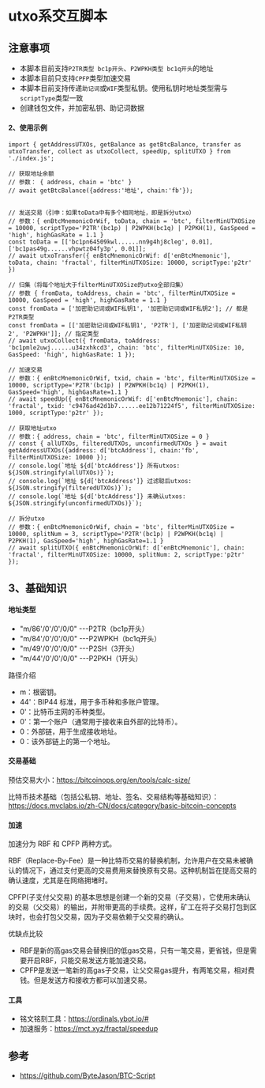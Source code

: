 # utxo系交互脚本

## 注意事项

- 本脚本目前支持`P2TR类型 bc1p开头`、`P2WPKH类型 bc1q开头`的地址
- 本脚本目前只支持`CPFP`类型加速交易
- 本脚本目前支持传递`助记词`或`WIF`类型私钥。使用私钥时地址类型需与`scriptType`类型一致
- 创建钱包文件，并加密私钥、助记词数据

#### 2、使用示例

```
import { getAddressUTXOs, getBalance as getBtcBalance, transfer as utxoTransfer, collect as utxoCollect, speedUp, splitUTXO } from './index.js';

// 获取地址余额
// 参数： { address, chain = 'btc' }
// await getBtcBalance({address:'地址', chain:'fb'});


// 发送交易（引申：如果toData中有多个相同地址，即是拆分utxo）
// 参数：{ enBtcMnemonicOrWif, toData, chain = 'btc', filterMinUTXOSize = 10000, scriptType='P2TR'(bc1p) | P2WPKH(bc1q) | P2PKH(1), GasSpeed = 'high', highGasRate = 1.1 }
const toData = [['bc1pn64509kwl......nn9g4hj8cleg', 0.01], ['bc1pas49g......vhpwtz04fy3p', 0.01]];
// await utxoTransfer({ enBtcMnemonicOrWif: d['enBtcMnemonic'], toData, chain: 'fractal', filterMinUTXOSize: 10000, scriptType:'p2tr' })

// 归集（将每个地址大于filterMinUTXOSize的utxo全部归集）
// 参数 { fromData, toAddress, chain = 'btc', filterMinUTXOSize = 10000, GasSpeed = 'high', highGasRate = 1.1 }
const fromData = ['加密助记词或WIF私钥1', '加密助记词或WIF私钥2']; // 都是P2TR类型
const fromData = [['加密助记词或WIF私钥1', 'P2TR'], ['加密助记词或WIF私钥2', 'P2WPKH']]; // 指定类型
// await utxoCollect({ fromData, toAddress: 'bc1pmle2uwj......u34zxhkcd3', chain: 'btc', filterMinUTXOSize: 10, GasSpeed: 'high', highGasRate: 1 });

// 加速交易
// 参数：{ enBtcMnemonicOrWif, txid, chain = 'btc', filterMinUTXOSize = 10000, scriptType='P2TR'(bc1p) | P2WPKH(bc1q) | P2PKH(1), GasSpeed='high', highGasRate=1.1 }
// await speedUp({ enBtcMnemonicOrWif: d['enBtcMnemonic'], chain: 'fractal', txid: 'c9476ad42d1b7......ee12b71224f5', filterMinUTXOSize: 1000, scriptType:'p2tr' });

// 获取地址utxo
// 参数：{ address, chain = 'btc', filterMinUTXOSize = 0 }
// const { allUTXOs, filteredUTXOs, unconfirmedUTXOs } = await getAddressUTXOs({address: d['btcAddress'], chain:'fb', filterMinUTXOSize: 10000 });
// console.log(`地址 ${d['btcAddress']} 所有utxos: ${JSON.stringify(allUTXOs)}`);
// console.log(`地址 ${d['btcAddress']} 过滤聪后utxos: ${JSON.stringify(filteredUTXOs)}`);
// console.log(`地址 ${d['btcAddress']} 未确认utxos: ${JSON.stringify(unconfirmedUTXOs)}`);

// 拆分utxo
// 参数：{ enBtcMnemonicOrWif, chain = 'btc', filterMinUTXOSize = 10000, splitNum = 3, scriptType='P2TR'(bc1p) | P2WPKH(bc1q) | P2PKH(1), GasSpeed='high', highGasRate=1.1 }
// await splitUTXO({ enBtcMnemonicOrWif: d['enBtcMnemonic'], chain: 'fractal', filterMinUTXOSize: 10000, splitNum: 2, scriptType:'p2tr' });
```

## 3、基础知识

#### 地址类型

- "m/86'/0'/0'/0/0" ---P2TR（bc1p开头）
- "m/84'/0'/0'/0/0" ---P2WPKH（bc1q开头）
- "m/49'/0'/0'/0/0" ---P2SH（3开头）
- "m/44'/0'/0'/0/0" ---P2PKH（1开头）

路径介绍
- m：根密钥。
- 44'：BIP44 标准，用于多币种和多账户管理。
- 0'：比特币主网的币种类型。
- 0'：第一个账户（通常用于接收来自外部的比特币）。
- 0：外部链，用于生成接收地址。
- 0：该外部链上的第一个地址。

#### 交易基础

预估交易大小：https://bitcoinops.org/en/tools/calc-size/

比特币技术基础（包括公私钥、地址、签名、交易结构等基础知识）：https://docs.mvclabs.io/zh-CN/docs/category/basic-bitcoin-concepts


#### 加速

加速分为 RBF 和 CPFP 两种方式。

RBF（Replace-By-Fee）是一种比特币交易的替换机制，允许用户在交易未被确认的情况下，通过支付更高的交易费用来替换原有交易。这种机制旨在提高交易的确认速度，尤其是在网络拥堵时。

CPFP(子支付父交易) 的基本思想是创建一个新的交易（子交易），它使用未确认的交易（父交易）的输出，并附带更高的手续费。这样，矿工在将子交易打包到区块时，也会打包父交易，因为子交易依赖于父交易的确认。

优缺点比较

- RBF是新的高gas交易会替换旧的低gas交易，只有一笔交易，更省钱，但是需要开启RBF，只能交易发送方能加速交易。
- CPFP是发送一笔新的高gas子交易，让父交易gas提升，有两笔交易，相对费钱。但是发送方和接收方都可以加速交易。

#### 工具

- 铭文铭刻工具：https://ordinals.ybot.io/#
- 加速服务：https://mct.xyz/fractal/speedup

## 参考

- https://github.com/ByteJason/BTC-Script